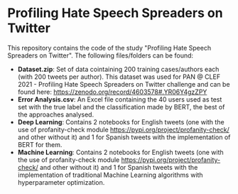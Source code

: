 # Profiling Hate Speech Spreaders on Twitter

This repository contains the code of the study "Profiling Hate Speech Spreaders on Twitter". The following files/folders can be found:

- **Dataset.zip**: Set of data cointaining 200 training cases/authors each (with 200 tweets per author). This dataset was used for PAN @ CLEF 2021 - Profiling Hate Speech Spreaders on Twitter challenge and can be found here: https://zenodo.org/record/4603578#.YR06Y4gzZPY
- **Error Analysis.csv**: An Excel file containing the 40 users used as test set with the true label and the classification made by BERT, the best of the approaches analysed.
- **Deep Learning**: Contains 2 notebooks for English tweets (one with the use of profanity-check module https://pypi.org/project/profanity-check/ and other without it) and 1 for Spanish tweets with the implementation of BERT for them.
- **Machine Learning**: Contains 2 notebooks for English tweets (one with the use of profanity-check module https://pypi.org/project/profanity-check/ and other without it) and 1 for Spanish tweets with the implementation of traditional Machine Learning algorithms with hyperparameter optimization.
